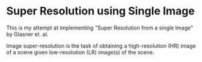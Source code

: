 # Super Resolution using Single Image

This is my attempt at implementing "Super Resolution from a single Image" by Glasner et. al. 

Image super-resolution is the task of obtaining a high-resolution (HR) image of a scene given low-resolution (LR) image(s) of the scene. 
